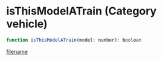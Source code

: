 # isThisModelATrain (Category vehicle)

```js
function isThisModelATrain(model: number): boolean
```

[filename](isThisModelATrain_m.md ':include')